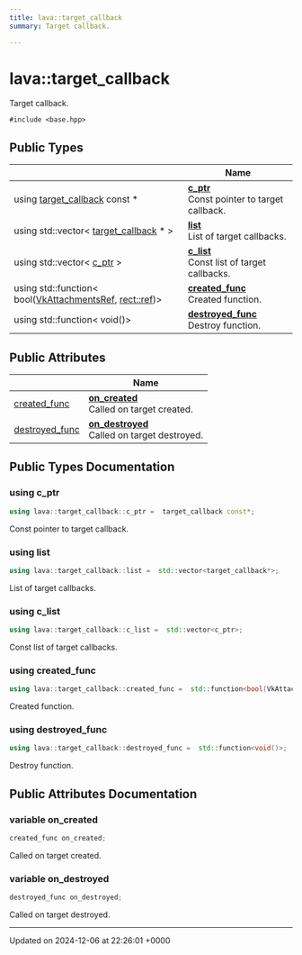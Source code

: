 ```yaml
---
title: lava::target_callback
summary: Target callback. 

---
```


# lava::target_callback



Target callback. 


`#include <base.hpp>`

## Public Types

|                | Name           |
| -------------- | -------------- |
| using [target_callback](/_doxybook/Classes/structlava_1_1target__callback.md) const  * | **[c_ptr](/_doxybook/Classes/structlava_1_1target__callback.md#using-c-ptr)** <br>Const pointer to target callback.  |
| using std::vector< [target_callback](/_doxybook/Classes/structlava_1_1target__callback.md) * > | **[list](/_doxybook/Classes/structlava_1_1target__callback.md#using-list)** <br>List of target callbacks.  |
| using std::vector< [c_ptr](/_doxybook/Classes/structlava_1_1target__callback.md#using-c-ptr) > | **[c_list](/_doxybook/Classes/structlava_1_1target__callback.md#using-c-list)** <br>Const list of target callbacks.  |
| using std::function< bool([VkAttachmentsRef](/_doxybook/Namespaces/namespacelava.md#using-vkattachmentsref), [rect::ref](/_doxybook/Classes/structlava_1_1rect.md#using-ref))> | **[created_func](/_doxybook/Classes/structlava_1_1target__callback.md#using-created-func)** <br>Created function.  |
| using std::function< void()> | **[destroyed_func](/_doxybook/Classes/structlava_1_1target__callback.md#using-destroyed-func)** <br>Destroy function.  |

## Public Attributes

|                | Name           |
| -------------- | -------------- |
| [created_func](/_doxybook/Classes/structlava_1_1target__callback.md#using-created-func) | **[on_created](/_doxybook/Classes/structlava_1_1target__callback.md#variable-on-created)** <br>Called on target created.  |
| [destroyed_func](/_doxybook/Classes/structlava_1_1target__callback.md#using-destroyed-func) | **[on_destroyed](/_doxybook/Classes/structlava_1_1target__callback.md#variable-on-destroyed)** <br>Called on target destroyed.  |

## Public Types Documentation

### using c_ptr

```cpp
using lava::target_callback::c_ptr =  target_callback const*;
```

Const pointer to target callback. 

### using list

```cpp
using lava::target_callback::list =  std::vector<target_callback*>;
```

List of target callbacks. 

### using c_list

```cpp
using lava::target_callback::c_list =  std::vector<c_ptr>;
```

Const list of target callbacks. 

### using created_func

```cpp
using lava::target_callback::created_func =  std::function<bool(VkAttachmentsRef, rect::ref)>;
```

Created function. 

### using destroyed_func

```cpp
using lava::target_callback::destroyed_func =  std::function<void()>;
```

Destroy function. 

## Public Attributes Documentation

### variable on_created

```cpp
created_func on_created;
```

Called on target created. 

### variable on_destroyed

```cpp
destroyed_func on_destroyed;
```

Called on target destroyed. 

-------------------------------

Updated on 2024-12-06 at 22:26:01 +0000